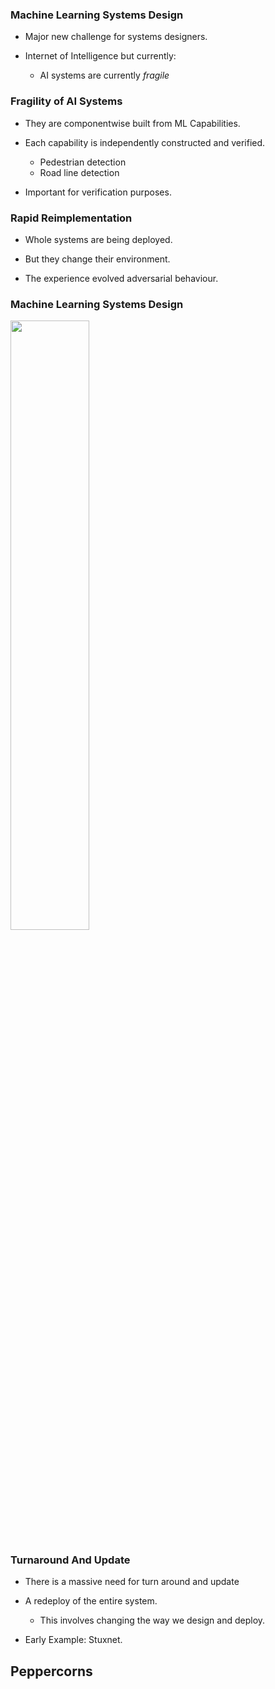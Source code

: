 ### Machine Learning Systems Design

* Major new challenge for systems designers.

* Internet of Intelligence but currently:

	* AI systems are currently *fragile*

### Fragility of AI Systems

* They are componentwise built from ML Capabilities.

* Each capability is independently constructed and verified.

   * Pedestrian detection
   * Road line detection

* Important for verification purposes.

### Rapid Reimplementation

* Whole systems are being deployed.

* But they change their environment.

* The experience evolved adversarial behaviour.

### Machine Learning Systems Design

<img src="../slides/diagrams/SteamEngine_Boulton&Watt_1784_neg.png" width="50%" style="border:none">

### Turnaround And Update

* There is a massive need for turn around and update

* A redeploy of the entire system.
     *  This involves changing the way we design and deploy.

* Early Example: Stuxnet.

## Peppercorns

